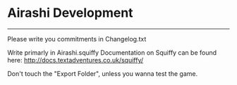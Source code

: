 # Airashi Development
---
Please write you commitments in Changelog.txt

Write primarly in Airashi.squiffy
Documentation on Squiffy can be found here: http://docs.textadventures.co.uk/squiffy/

Don't touch the "Export Folder", unless you wanna test the game.
